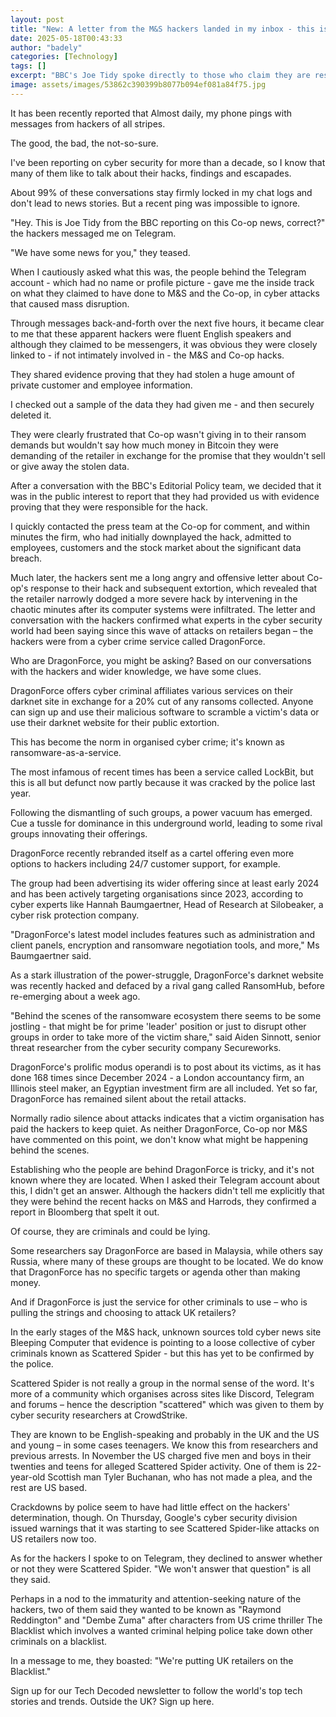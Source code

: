 ```yaml
---
layout: post
title: "New: A letter from the M&S hackers landed in my inbox - this is what happened next"
date: 2025-05-18T00:43:33
author: "badely"
categories: [Technology]
tags: []
excerpt: "BBC's Joe Tidy spoke directly to those who claim they are responsible for hacking M&amp;S and Co-op."
image: assets/images/53862c390399b8077b094ef081a84f75.jpg
---
```


It has been recently reported that Almost daily, my phone pings with messages from hackers of all stripes. 

The good, the bad, the not-so-sure.

I've been reporting on cyber security for more than a decade, so I know that many of them like to talk about their hacks, findings and escapades.

About 99% of these conversations stay firmly locked in my chat logs and don't lead to news stories. But a recent ping was impossible to ignore.

"Hey. This is Joe Tidy from the BBC reporting on this Co-op news, correct?" the hackers messaged me on Telegram.

"We have some news for you," they teased.

When I cautiously asked what this was, the people behind the Telegram account - which had no name or profile picture - gave me the inside track on what they claimed to have done to M&S and the Co-op, in cyber attacks that caused mass disruption.

Through messages back-and-forth over the next five hours, it became clear to me that these apparent hackers were fluent English speakers and although they claimed to be messengers, it was obvious they were closely linked to - if not intimately involved in - the M&S and Co-op hacks.

They shared evidence proving that they had stolen a huge amount of private customer and employee information. 

I checked out a sample of the data they had given me - and then securely deleted it.

They were clearly frustrated that Co-op wasn't giving in to their ransom demands but wouldn't say how much money in Bitcoin they were demanding of the retailer in exchange for the promise that they wouldn't sell or give away the stolen data.

After a conversation with the BBC's Editorial Policy team, we decided that it was in the public interest to report that they had provided us with evidence proving that they were responsible for the hack. 

I quickly contacted the press team at the Co-op for comment, and within minutes the firm, who had initially downplayed the hack, admitted to employees, customers and the stock market about the significant data breach. 

Much later, the hackers sent me a long angry and offensive letter about Co-op's response to their hack and subsequent extortion, which revealed that the retailer narrowly dodged a more severe hack by intervening in the chaotic minutes after its computer systems were infiltrated. The letter and conversation with the hackers confirmed what experts in the cyber security world had been saying since this wave of attacks on retailers began – the hackers were from a cyber crime service called DragonForce.

Who are DragonForce, you might be asking? Based on our conversations with the hackers and wider knowledge, we have some clues.

DragonForce offers cyber criminal affiliates various services on their darknet site in exchange for a 20% cut of any ransoms collected. Anyone can sign up and use their malicious software to scramble a victim's data or use their darknet website for their public extortion.

This has become the norm in organised cyber crime; it's known as ransomware-as-a-service.

The most infamous of recent times has been a service called LockBit, but this is all but defunct now partly because it was cracked by the police last year.

Following the dismantling of such groups, a power vacuum has emerged. Cue a tussle for dominance in this underground world, leading to some rival groups innovating their offerings.

DragonForce recently rebranded itself as a cartel offering even more options to hackers including 24/7 customer support, for example.

The group had been advertising its wider offering since at least early 2024 and has been actively targeting organisations since 2023, according to cyber experts like Hannah Baumgaertner, Head of Research at Silobeaker, a cyber risk protection company. 

"DragonForce's latest model includes features such as administration and client panels, encryption and ransomware negotiation tools, and more," Ms Baumgaertner said.

As a stark illustration of the power-struggle, DragonForce's darknet website was recently hacked and defaced by a rival gang called RansomHub, before re-emerging about a week ago.

"Behind the scenes of the ransomware ecosystem there seems to be some jostling - that might be for prime 'leader' position or just to disrupt other groups in order to take more of the victim share," said Aiden Sinnott, senior threat researcher from the cyber security company Secureworks.

DragonForce's prolific modus operandi is to post about its victims, as it has done 168 times since December 2024 - a London accountancy firm, an Illinois steel maker, an Egyptian investment firm are all included. Yet so far, DragonForce has remained silent about the retail attacks.

Normally radio silence about attacks indicates that a victim organisation has paid the hackers to keep quiet. As neither DragonForce, Co-op nor M&S have commented on this point, we don't know what might be happening behind the scenes.

Establishing who the people are behind DragonForce is tricky, and it's not known where they are located. When I asked their Telegram account about this, I didn't get an answer. Although the hackers didn't tell me explicitly that they were behind the recent hacks on M&S and Harrods, they confirmed a report in Bloomberg that spelt it out.

Of course, they are criminals and could be lying.

Some researchers say DragonForce are based in Malaysia, while others say Russia, where many of these groups are thought to be located.  We do know that DragonForce has no specific targets or agenda other than making money.

And if DragonForce is just the service for other criminals to use – who is pulling the strings and choosing to attack UK retailers?

In the early stages of the M&S hack, unknown sources told cyber news site Bleeping Computer that evidence is pointing to a loose collective of cyber criminals known as Scattered Spider - but this has yet to be confirmed by the police.

Scattered Spider is not really a group in the normal sense of the word. It's more of a community which organises across sites like Discord, Telegram and forums – hence the description "scattered" which was given to them by cyber security researchers at CrowdStrike.

They are known to be English-speaking and probably in the UK and the US and young – in some cases teenagers. We know this from researchers and previous arrests. In November the US charged five men and boys in their twenties and teens for alleged Scattered Spider activity. One of them is 22-year-old Scottish man Tyler Buchanan, who has not made a plea, and the rest are US based.

Crackdowns by police seem to have had little effect on the hackers' determination, though. On Thursday, Google's cyber security division issued warnings that it was starting to see Scattered Spider-like attacks on US retailers now too.

As for the hackers I spoke to on Telegram, they declined to answer whether or not they were Scattered Spider. "We won't answer that question" is all they said.

Perhaps in a nod to the immaturity and attention-seeking nature of the hackers, two of them said they wanted to be known as "Raymond Reddington" and "Dembe Zuma" after characters from US crime thriller The Blacklist which involves a wanted criminal helping police take down other criminals on a blacklist.

In a message to me, they boasted: "We're putting UK retailers on the Blacklist."

Sign up for our Tech Decoded newsletter to follow the world's top tech stories and trends. Outside the UK? Sign up here.

